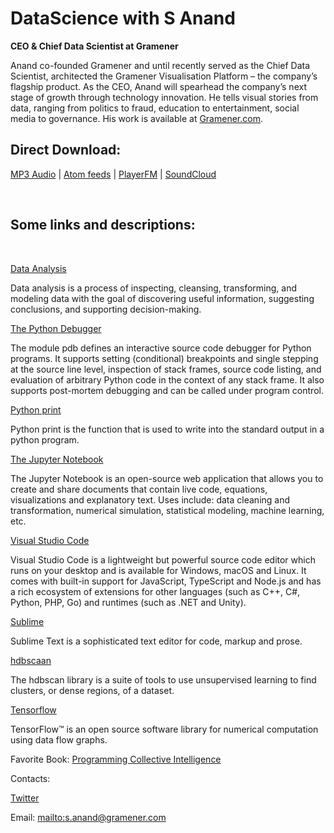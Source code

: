 # DataScience with S Anand

**CEO & Chief Data Scientist at Gramener**

Anand co-founded Gramener and until recently served as the Chief Data Scientist, architected the Gramener Visualisation Platform – the company’s flagship product. As the CEO, Anand will spearhead the company’s next stage of growth through technology innovation.  He tells visual stories from data, ranging from politics to fraud, education to entertainment, social media to governance. His work is available at [Gramener.com][1].

## Direct Download:
[MP3 Audio](https://flawcode.com/static/audio/7.mp3) | [Atom feeds](https://flawcode.com/atom.rss) | [PlayerFM](https://player.fm/series/flawcode-1263695) | [SoundCloud](https://soundcloud.com/flawcode)

&nbsp;

## Some links and descriptions:

&nbsp;

[Data Analysis][2]

Data analysis is a process of inspecting, cleansing, transforming, and modeling data with the goal of discovering useful information, suggesting conclusions, and supporting decision-making.

[The Python Debugger][4]

The module pdb defines an interactive source code debugger for Python programs. It supports setting (conditional) breakpoints and single stepping at the source line level, inspection of stack frames, source code listing, and evaluation of arbitrary Python code in the context of any stack frame. It also supports post-mortem debugging and can be called under program control.

[Python print][5]

Python print is the function that is used to write into the standard output in a python program.

[The Jupyter Notebook][6]

The Jupyter Notebook is an open-source web application that allows you to create and share documents that contain live code, equations, visualizations and explanatory text. Uses include: data cleaning and transformation, numerical simulation, statistical modeling, machine learning, etc.

[Visual Studio Code][7]

Visual Studio Code is a lightweight but powerful source code editor which runs on your desktop and is available for Windows, macOS and Linux. It comes with built-in support for JavaScript, TypeScript and Node.js and has a rich ecosystem of extensions for other languages (such as C++, C#, Python, PHP, Go) and runtimes (such as .NET and Unity).

[Sublime][8]

Sublime Text is a sophisticated text editor for code, markup and prose.

[hdbscaan][9]

The hdbscan library is a suite of tools to use unsupervised learning to find clusters, or dense regions, of a dataset.

[Tensorflow][10]

TensorFlow™ is an open source software library for numerical computation using data flow graphs.

Favorite Book: [Programming Collective Intelligence][11]

Contacts:

[Twitter][12]

Email: <mailto:s.anand@gramener.com>

&nbsp;&nbsp;&nbsp;&nbsp;

[1]: https://gramener.com/
[2]: https://en.wikipedia.org/wiki/Data_analysis
[3]: https://en.wikipedia.org/wiki/Data_analysis
[4]: https://docs.python.org/3/library/pdb.html
[5]: http://www.python-course.eu/python3_print.php
[6]: https://jupyter.org/
[7]: https://code.visualstudio.com
[8]: https://www.sublimetext.com/
[9]: http://hdbscan.readthedocs.io/en/latest/
[10]: https://www.tensorflow.org/
[11]: http://shop.oreilly.com/product/9780596529321.do
[12]: https://twitter.com/sanand0